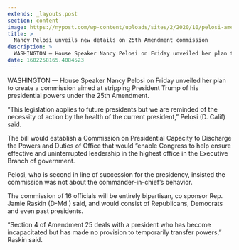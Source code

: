 ```yaml
--- 
extends: _layouts.post 
section: content 
image: https://nypost.com/wp-content/uploads/sites/2/2020/10/pelosi-amendment-18-2.jpg?quality=90&strip=all&w=1200 
title: > 
  Nancy Pelosi unveils new details on 25th Amendment commission 
description: > 
  WASHINGTON — House Speaker Nancy Pelosi on Friday unveiled her plan to create a commission aimed at stripping President Trump of his presidential powers under the 25th Amendment.“This legislation applies to future presidents but we are reminded of the necessity of action by the health of the current president,” Pelosi (D. Calif) said.Pelosi, who is second in line of succession for the presidency, insisted the commission was not about the commander-in-chief’s behavior.The commission of 16 officials will be entirely bipartisan, co sponsor Rep. Jamie Raskin (D-Md.)“Section 4 of Amendment 25 deals with a president who has become incapacitated but has made no provision to temporarily transfer powers,” Raskin said. 
date: 1602258165.4084523 
--- 
```

WASHINGTON — House Speaker Nancy Pelosi on Friday unveiled her plan to create a commission aimed at stripping President Trump of his presidential powers under the 25th Amendment.

“This legislation applies to future presidents but we are reminded of the necessity of action by the health of the current president,” Pelosi (D. Calif) said.

The bill would establish a Commission on Presidential Capacity to Discharge the Powers and Duties of Office that would “enable Congress to help ensure effective and uninterrupted leadership in the highest office in the Executive Branch of government.

Pelosi, who is second in line of succession for the presidency, insisted the commission was not about the commander-in-chief’s behavior.

The commission of 16 officials will be entirely bipartisan, co sponsor Rep. Jamie Raskin (D-Md.) said, and would consist of Republicans, Democrats and even past presidents.

“Section 4 of Amendment 25 deals with a president who has become incapacitated but has made no provision to temporarily transfer powers,” Raskin said.